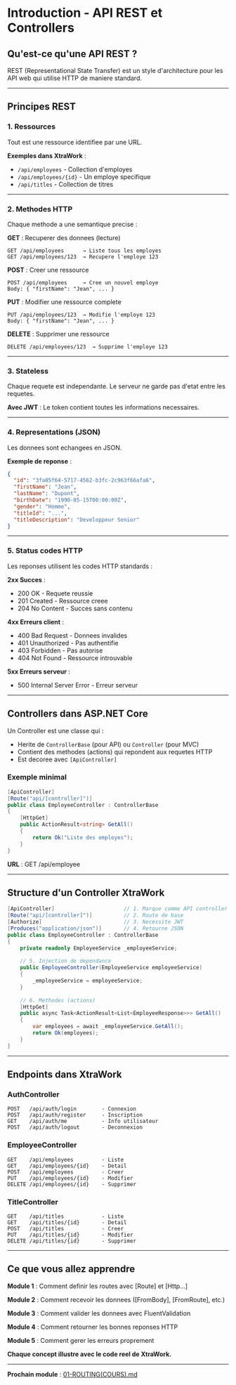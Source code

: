 # Introduction - API REST et Controllers

## Qu'est-ce qu'une API REST ?

REST (Representational State Transfer) est un style d'architecture pour les API web qui utilise HTTP de maniere standard.

---

## Principes REST

### 1. Ressources

Tout est une ressource identifiee par une URL.

**Exemples dans XtraWork** :
- `/api/employees` - Collection d'employes
- `/api/employees/{id}` - Un employe specifique
- `/api/titles` - Collection de titres

---

### 2. Methodes HTTP

Chaque methode a une semantique precise :

**GET** : Recuperer des donnees (lecture)
```
GET /api/employees      → Liste tous les employes
GET /api/employees/123  → Recupere l'employe 123
```

**POST** : Creer une ressource
```
POST /api/employees     → Cree un nouvel employe
Body: { "firstName": "Jean", ... }
```

**PUT** : Modifier une ressource complete
```
PUT /api/employees/123  → Modifie l'employe 123
Body: { "firstName": "Jean", ... }
```

**DELETE** : Supprimer une ressource
```
DELETE /api/employees/123  → Supprime l'employe 123
```

---

### 3. Stateless

Chaque requete est independante. Le serveur ne garde pas d'etat entre les requetes.

**Avec JWT** : Le token contient toutes les informations necessaires.

---

### 4. Representations (JSON)

Les donnees sont echangees en JSON.

**Exemple de reponse** :
```json
{
  "id": "3fa85f64-5717-4562-b3fc-2c963f66afa6",
  "firstName": "Jean",
  "lastName": "Dupont",
  "birthDate": "1990-05-15T00:00:00Z",
  "gender": "Homme",
  "titleId": "...",
  "titleDescription": "Developpeur Senior"
}
```

---

### 5. Status codes HTTP

Les reponses utilisent les codes HTTP standards :

**2xx Succes** :
- 200 OK - Requete reussie
- 201 Created - Ressource creee
- 204 No Content - Succes sans contenu

**4xx Erreurs client** :
- 400 Bad Request - Donnees invalides
- 401 Unauthorized - Pas authentifie
- 403 Forbidden - Pas autorise
- 404 Not Found - Ressource introuvable

**5xx Erreurs serveur** :
- 500 Internal Server Error - Erreur serveur

---

## Controllers dans ASP.NET Core

Un Controller est une classe qui :
- Herite de `ControllerBase` (pour API) ou `Controller` (pour MVC)
- Contient des methodes (actions) qui repondent aux requetes HTTP
- Est decoree avec `[ApiController]`

### Exemple minimal

```csharp
[ApiController]
[Route("api/[controller]")]
public class EmployeeController : ControllerBase
{
    [HttpGet]
    public ActionResult<string> GetAll()
    {
        return Ok("Liste des employes");
    }
}
```

**URL** : GET /api/employee

---

## Structure d'un Controller XtraWork

```csharp
[ApiController]                      // 1. Marque comme API controller
[Route("api/[controller]")]          // 2. Route de base
[Authorize]                          // 3. Necessite JWT
[Produces("application/json")]       // 4. Retourne JSON
public class EmployeeController : ControllerBase
{
    private readonly EmployeeService _employeeService;
    
    // 5. Injection de dependance
    public EmployeeController(EmployeeService employeeService)
    {
        _employeeService = employeeService;
    }
    
    // 6. Methodes (actions)
    [HttpGet]
    public async Task<ActionResult<List<EmployeeResponse>>> GetAll()
    {
        var employees = await _employeeService.GetAll();
        return Ok(employees);
    }
}
```

---

## Endpoints dans XtraWork

### AuthController

```
POST   /api/auth/login        - Connexion
POST   /api/auth/register     - Inscription
GET    /api/auth/me           - Info utilisateur
POST   /api/auth/logout       - Deconnexion
```

### EmployeeController

```
GET    /api/employees         - Liste
GET    /api/employees/{id}    - Detail
POST   /api/employees         - Creer
PUT    /api/employees/{id}    - Modifier
DELETE /api/employees/{id}    - Supprimer
```

### TitleController

```
GET    /api/titles            - Liste
GET    /api/titles/{id}       - Detail
POST   /api/titles            - Creer
PUT    /api/titles/{id}       - Modifier
DELETE /api/titles/{id}       - Supprimer
```

---

## Ce que vous allez apprendre

**Module 1** : Comment definir les routes avec [Route] et [Http...]

**Module 2** : Comment recevoir les donnees ([FromBody], [FromRoute], etc.)

**Module 3** : Comment valider les donnees avec FluentValidation

**Module 4** : Comment retourner les bonnes reponses HTTP

**Module 5** : Comment gerer les erreurs proprement

**Chaque concept illustre avec le code reel de XtraWork.**

---

**Prochain module** : [01-ROUTING(COURS).md](./01-ROUTING(COURS).md)

